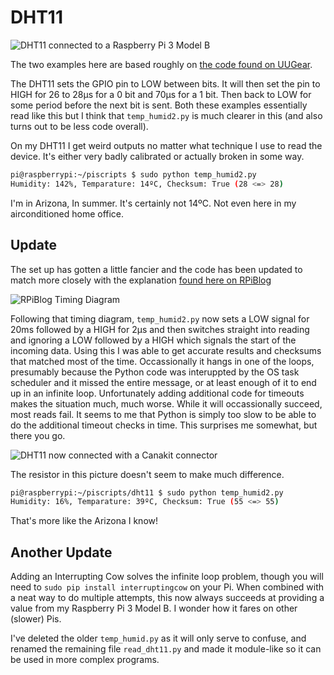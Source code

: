# DHT11

![DHT11 connected to a Raspberry Pi 3 Model B](https://github.com/marcheiligers/piscripts/blob/master/dht11/rpi3b_dht11.png?raw=true)

The two examples here are based roughly on [the code found on UUGear](http://www.uugear.com/portfolio/dht11-humidity-temperature-sensor-module/).

The DHT11 sets the GPIO pin to LOW between bits. It will then set the pin to HIGH for 26 to 28µs for a 0 bit and 70µs for a 1 bit. Then back to LOW for some period before the next bit is sent. Both these examples essentially read like this but I think that `temp_humid2.py` is much clearer in this (and also turns out to be less code overall).

On my DHT11 I get weird outputs no matter what technique I use to read the device. It's either very badly calibrated or actually broken in some way.

``` bash
pi@raspberrypi:~/piscripts $ sudo python temp_humid2.py
Humidity: 142%, Temparature: 14ºC, Checksum: True (28 <=> 28)
```

I'm in Arizona, In summer. It's certainly not 14ºC. Not even here in my airconditioned home office.

## Update

The set up has gotten a little fancier and the code has been updated to match more closely with the explanation [found here on RPiBlog](http://www.rpiblog.com/2012/11/interfacing-temperature-and-humidity.html)

![RPiBlog Timing Diagram](http://1.bp.blogspot.com/-_sMwYSZMGLw/UJpY2RYIA9I/AAAAAAAAAS0/rJ9ZQwZ3IfM/s1600/DHT11+timing+diagram.jpg)

Following that timing diagram, `temp_humid2.py` now sets a LOW signal for 20ms followed by a HIGH for 2µs and then switches straight into reading and ignoring a LOW followed by a HIGH which signals the start of the incoming data. Using this I was able to get accurate results and checksums that matched most of the time. Occassionally it hangs in one of the loops, presumably because the Python code was interuppted by the OS task scheduler and it missed the entire message, or at least enough of it to end up in an infinite loop. Unfortunately adding additional code for timeouts makes the situation much, much worse. While it will occassionally succeed, most reads fail. It seems to me that Python is simply too slow to be able to do the additional timeout checks in time. This surprises me somewhat, but there you go.

![DHT11 now connected with a Canakit connector](https://github.com/marcheiligers/piscripts/blob/master/dht11/rpi3b_canakit_dht11.png?raw=true)

The resistor in this picture doesn't seem to make much difference.

``` bash
pi@raspberrypi:~/piscripts/dht11 $ sudo python temp_humid2.py
Humidity: 16%, Temparature: 39ºC, Checksum: True (55 <=> 55)
```

That's more like the Arizona I know!

## Another Update

Adding an Interrupting Cow solves the infinite loop problem, though you will need to `sudo pip install interruptingcow` on your Pi. When combined with a neat way to do multiple attempts, this now always succeeds at providing a value from my Raspberry Pi 3 Model B. I wonder how it fares on other (slower) Pis.

I've deleted the older `temp_humid.py` as it will only serve to confuse, and renamed the remaining file `read_dht11.py` and made it module-like so it can be used in more complex programs.